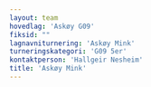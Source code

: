 ```yaml
---
layout: team
hovedlag: 'Askøy G09'
fiksid: ""
lagnavniturnering: 'Askøy Mink'
turneringskategori: 'G09 5er'
kontaktperson: 'Hallgeir Nesheim'
title: 'Askøy Mink'
---
```

